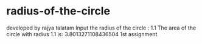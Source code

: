 # radius-of-the-circle
developed by rajya talatam
Input the radius of the circle : 1.1 The area of the circle with radius 1.1 is: 3.8013271108436504
1st assignment

